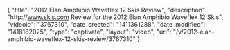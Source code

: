 {
    "title": "2012 Elan Amphibio Waveflex 12 Skis Review",
    "description": "http:\/\/www.skis.com Review for the 2012 Elan Amphibio Waveflex 12 Skis",
    "videoid": "3767310",
    "date_created": "1411361288",
    "date_modified": "1418182025",
    "type": "captivate",
    "layout": "video",
    "url": "\/v\/2012-elan-amphibio-waveflex-12-skis-review\/3767310"
}